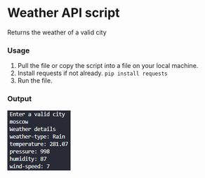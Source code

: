 # Weather API script

Returns the weather of a valid city

### Usage
1. Pull the file or copy the script into a file on your local machine.
2. Install requests if not already.
`pip install requests`
3. Run the file.

### Output
![image](img.png)